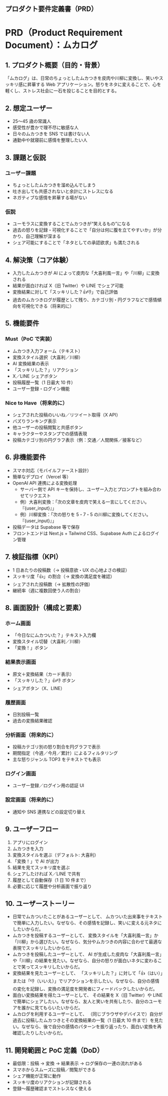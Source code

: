 ## プロダクト要件定義書（PRD）

# PRD（Product Requirement Document）：ムカログ

## 1. プロダクト概要（目的・背景）

「ムカログ」は、日常のちょっとしたムカつきを皮肉や川柳に変換し、笑いやスッキリ感に昇華する Web アプリケーション。怒りをネタに変えることで、心を軽くし、ストレス社会に一石を投じることを目的とする。

## 2. 想定ユーザー

- 25〜45 歳の常識人
- 感受性が豊かで理不尽に敏感な人
- 日々のムカつきを SNS では書けない人
- 通勤中や就寝前に感情を整理したい人

## 3. 課題と仮説

### ユーザー課題

- ちょっとしたムカつきを溜め込んでしまう
- 吐き出しても共感されないと余計にストレスになる
- ネガティブな感情を昇華する場がない

### 仮説

- ユーモラスに変換することでムカつきが“笑えるもの”になる
- 過去の怒りを記録・可視化することで「自分は何に腹を立てやすいか」が分かり、自己理解が深まる
- シェア可能にすることで「ネタとしての承認欲求」も満たされる

## 4. 解決策（コア体験）

- 入力したムカつきが AI によって皮肉な「大喜利風一言」や「川柳」に変換される
- 結果が面白ければ X（旧 Twitter）や LINE でシェア可能
- 変換結果に対して「スッキリした？👍👎」で自己評価
- 過去のムカつきログが履歴として残り、カテゴリ別・円グラフなどで感情傾向を可視化できる（将来的に）

## 5. 機能要件

### Must（PoC で実装）

- ムカつき入力フォーム（テキスト）
- 変換スタイル選択（大喜利／川柳）
- AI 変換結果の表示
- 「スッキリした？」リアクション
- X／LINE シェアボタン
- 投稿履歴一覧（1 日最大 10 件）
- ユーザー登録・ログイン機能

### Nice to Have（将来的に）

- シェアされた投稿のいいね／リツイート取得（X API）
- バズりランキング表示
- 他ユーザーの投稿閲覧と共感ボタン
- キャラクターやスタンプでの感情表現
- 投稿カテゴリ別の円グラフ表示（例：交通／人間関係／接客など）

## 6. 非機能要件

- スマホ対応（モバイルファースト設計）
- 簡単なデプロイ（Vercel 等）
- OpenAI API 連携による変換処理
  - サーバー側で API キーを保持し、ユーザー入力とプロンプトを組み合わせてリクエスト
  - 例）大喜利変換：「次の文章を皮肉で笑える一言にしてください。『{user_input}』」
  - 例）川柳変換：「次の怒りを 5・7・5 の川柳に変換してください。『{user_input}』」
- 投稿データは Supabase 等で保存
- フロントエンドは Next.js + Tailwind CSS、Supabase Auth によるログイン管理

## 7. 検証指標（KPI）

- 1 日あたりの投稿数（→ 投稿意欲・UX の心地よさの検証）
- スッキリ度「👍」の割合（→ 変換の満足度を確認）
- シェアされた投稿数（→ 拡散性の評価）
- 継続率（週に複数回使う人の割合）

## 8. 画面設計（構成と要素）

### ホーム画面

- 「今日なにムカついた？」テキスト入力欄
- 変換スタイル切替（大喜利／川柳）
- 「変換！」ボタン

### 結果表示画面

- 原文＋変換結果（カード表示）
- 「スッキリした？」👍👎 ボタン
- シェアボタン（X、LINE）

### 履歴画面

- 日別投稿一覧
- 過去の変換結果確認

### 分析画面（将来的に）

- 投稿カテゴリ別の怒り割合を円グラフで表示
- 期間指定（今週／今月／累計）によるフィルタリング
- 主な怒りジャンル TOP3 をテキストでも表示

### ログイン画面

- ユーザー登録／ログイン用の認証 UI

### 設定画面（将来的に）

- 通知や SNS 連携などの設定切り替え

## 9. ユーザーフロー

1. アプリにログイン
2. ムカつきを入力
3. 変換スタイルを選ぶ（デフォルト: 大喜利）
4. 「変換！」で AI が出力
5. 結果を見てスッキリ度を選ぶ
6. シェアしたければ X／LINE で共有
7. 履歴として自動保存（1 日 10 件まで）
8. 必要に応じて履歴や分析画面で振り返り

## 10. ユーザーストーリー

- 日常でムカついたことがあるユーザーとして、 ムカついた出来事をテキストで簡単に入力したい。なぜなら、その感情を記録し、笑いに変える元ネタにしたいからだ。
- ムカつきを投稿するユーザーとして、 変換スタイルを「大喜利風一言」か「川柳」から選びたい。なぜなら、気分やムカつきの内容に合わせて最適な表現でスッキリしたいからだ。
- ムカつきを投稿したユーザーとして、 AI が生成した皮肉な「大喜利風一言」や「川柳」の結果を見たい。なぜなら、自分の怒りが面白いネタに変わることで笑ってスッキリしたいからだ。
- 変換結果を見たユーザーとして、 「スッキリした？」に対して「👍（はい）」または「👎（いいえ）」でリアクションを示したい。なぜなら、自分の感情の変化を記録し、変換の満足度を開発者にフィードバックしたいからだ。
- 面白い変換結果を得たユーザーとして、 その結果を X（旧 Twitter）や LINE で簡単にシェアしたい。なぜなら、友人と笑いを共有したり、自分のユーモアを誰かに見てもらいたいからだ。
- ムカログを利用するユーザーとして、 （同じブラウザやデバイスで）自分が過去に投稿したムカつきとその変換結果の一覧（1 日最大 10 件まで）を見たい。なぜなら、後で自分の感情のパターンを振り返ったり、面白い変換を再確認したりしたいからだ。

## 11. 開発範囲と PoC 定義（DoD）

- 最低限：投稿 → 変換 → 結果表示 → ログ保存の一連の流れがある
- スマホからスムーズに投稿／閲覧ができる
- シェア機能が正常に動作
- スッキリ度のリアクションが記録される
- 登録〜履歴確認までストレスなく使える
